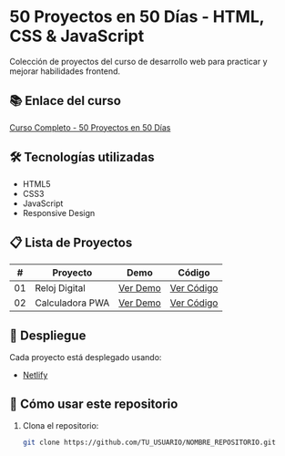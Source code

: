 # 50 Proyectos en 50 Días - HTML, CSS & JavaScript

Colección de proyectos del curso de desarrollo web para practicar y mejorar habilidades frontend.

## 📚 Enlace del curso
[Curso Completo - 50 Proyectos en 50 Días](ENLACE_DEL_CURSO_AQUÍ)

## 🛠️ Tecnologías utilizadas
- HTML5
- CSS3
- JavaScript
- Responsive Design

## 📋 Lista de Proyectos

| # | Proyecto | Demo | Código |
|---|----------|------|--------|
| 01 | Reloj Digital | [Ver Demo](https://aquamarine-tarsier-e101c6.netlify.app/) | [Ver Código](https://github.com/rodrigoval08/relojdigital/tree/main/reloj-digital) |
| 02 | Calculadora PWA | [Ver Demo](#) | [Ver Código](https://github.com/rodrigoval08/calculadorapwa/tree/main/calculadora-pwa) |

## 🚀 Despliegue

Cada proyecto está desplegado usando:
- [Netlify](https://netlify.com)

## 📝 Cómo usar este repositorio

1. Clona el repositorio:
   ```bash
   git clone https://github.com/TU_USUARIO/NOMBRE_REPOSITORIO.git
